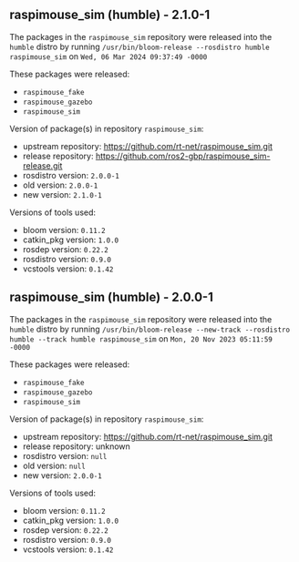 ## raspimouse_sim (humble) - 2.1.0-1

The packages in the `raspimouse_sim` repository were released into the `humble` distro by running `/usr/bin/bloom-release --rosdistro humble raspimouse_sim` on `Wed, 06 Mar 2024 09:37:49 -0000`

These packages were released:
- `raspimouse_fake`
- `raspimouse_gazebo`
- `raspimouse_sim`

Version of package(s) in repository `raspimouse_sim`:

- upstream repository: https://github.com/rt-net/raspimouse_sim.git
- release repository: https://github.com/ros2-gbp/raspimouse_sim-release.git
- rosdistro version: `2.0.0-1`
- old version: `2.0.0-1`
- new version: `2.1.0-1`

Versions of tools used:

- bloom version: `0.11.2`
- catkin_pkg version: `1.0.0`
- rosdep version: `0.22.2`
- rosdistro version: `0.9.0`
- vcstools version: `0.1.42`


## raspimouse_sim (humble) - 2.0.0-1

The packages in the `raspimouse_sim` repository were released into the `humble` distro by running `/usr/bin/bloom-release --new-track --rosdistro humble --track humble raspimouse_sim` on `Mon, 20 Nov 2023 05:11:59 -0000`

These packages were released:
- `raspimouse_fake`
- `raspimouse_gazebo`
- `raspimouse_sim`

Version of package(s) in repository `raspimouse_sim`:

- upstream repository: https://github.com/rt-net/raspimouse_sim.git
- release repository: unknown
- rosdistro version: `null`
- old version: `null`
- new version: `2.0.0-1`

Versions of tools used:

- bloom version: `0.11.2`
- catkin_pkg version: `1.0.0`
- rosdep version: `0.22.2`
- rosdistro version: `0.9.0`
- vcstools version: `0.1.42`


